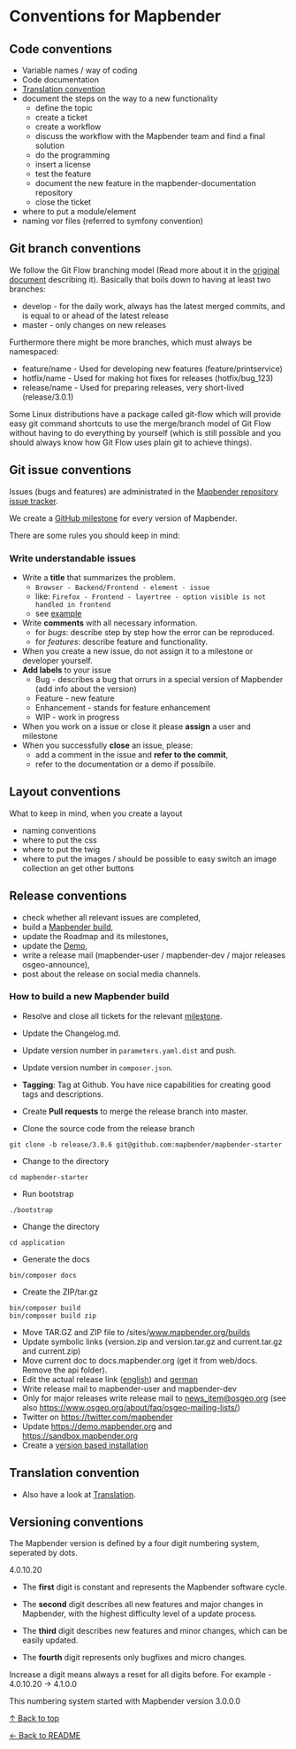 # Conventions for Mapbender

## Code conventions

* Variable names / way of coding
* Code documentation
* [Translation convention](#translation-convention)
* document the steps on the way to a new functionality
  * define the topic
  * create a ticket
  * create a workflow
  * discuss the workflow with the Mapbender team and find a final solution
  * do the programming
  * insert a license
  * test the feature
  * document the new feature in the mapbender-documentation repository
  * close the ticket
* where to put a module/element
* naming vor files (referred to symfony convention)

## Git branch conventions

We follow the Git Flow branching model (Read more about it in the [original document](https://nvie.com/posts/a-successful-git-branching-model) describing it). Basically that boils down to having at least two branches:

* develop - for the daily work, always has the latest merged commits, and is
  equal to or ahead of the latest release
* master - only changes on new releases

Furthermore there might be more branches, which must always be namespaced:

* feature/name - Used for developing new features (feature/printservice)
* hotfix/name - Used for making hot fixes for releases (hotfix/bug_123)
* release/name - Used for preparing releases, very short-lived (release/3.0.1)

Some Linux distributions have a package called git-flow which will provide easy
git command shortcuts to use the merge/branch model of Git Flow without having
to do everything by yourself (which is still possible and you should always know
how Git Flow uses plain git to achieve things).

## Git issue conventions

Issues (bugs and features) are administrated in the [Mapbender repository issue tracker](https://github.com/mapbender/mapbender/issues).

We create a [GitHub milestone](https://github.com/mapbender/mapbender/milestones) for every version of Mapbender.

There are some rules you should keep in mind:

### Write understandable issues

* Write a **title** that summarizes the problem.
  * `Browser - Backend/Frontend - element - issue`
  * like: `Firefox - Frontend - layertree - option visible is not handled in frontend`
  * see [example](https://github.com/mapbender/mapbender/issues/48)
* Write **comments** with all necessary information.
  * for *bugs*: describe step by step how the error can be reproduced.
  * for *features*: describe feature and functionality.
* When you create a new issue, do not assign it to a milestone or developer yourself.
* **Add labels** to your issue
  * Bug - describes a bug that orrurs in a special version of Mapbender (add info about the version)
  * Feature - new feature
  * Enhancement - stands for feature enhancement
  * WIP - work in progress
* When you work on a issue or close it please **assign** a user and milestone
* When you successfully **close** an issue, please:
  * add a comment in the issue and **refer to the commit**,
  * refer to the documentation or a demo if possibile.

## Layout conventions

What to keep in mind, when you create a layout

* naming conventions
* where to put the css
* where to put the twig
* where to put the images / should be possible to easy switch an image collection an get other buttons

## Release conventions

* check whether all relevant issues are completed,
* build a [Mapbender build](#how-to-build-a-new-mapbender-build),
* update the Roadmap and its milestones,
* update the [Demo](https://demo.mapbender.org),
* write a release mail (mapbender-user / mapbender-dev / major releases osgeo-announce),
* post about the release on social media channels.

### How to build a new Mapbender build

* Resolve and close all tickets for the relevant [milestone](https://github.com/mapbender/mapbender/milestones).
* Update the Changelog.md.
* Update version number in `parameters.yaml.dist` and push.
* Update version number in `composer.json`.
* **Tagging**: Tag at Github. You have nice capabilities for creating good tags and descriptions.
* Create **Pull requests** to merge the release branch into master.

* Clone the source code from the release branch

```console
git clone -b release/3.0.6 git@github.com:mapbender/mapbender-starter
```

* Change to the directory

```console
cd mapbender-starter
```

* Run bootstrap

```console
./bootstrap
```

* Change the directory

```console
cd application
```

* Generate the docs

```console
bin/composer docs
```

* Create the ZIP/tar.gz

```console
bin/composer build
bin/composer build zip
```
  
* Move TAR.GZ and ZIP file to /sites/www.mapbender.org/builds
* Update symbolic links (version.zip and version.tar.gz and current.tar.gz and current.zip)
* Move current doc to docs.mapbender.org (get it from web/docs. Remove the api folder).
* Edit the actual release link ([english](https://mapbender.org/en/download)) and [german](https://mapbender.org/mapbender-herunterladen/)
* Write release mail to mapbender-user and mapbender-dev
* Only for major releases write release mail to <news_item@osgeo.org> (see also <https://www.osgeo.org/about/faq/osgeo-mailing-lists/>)
* Twitter on <https://twitter.com/mapbender>
* Update <https://demo.mapbender.org> and <https://sandbox.mapbender.org>
* Create a [version based installation](https://version.mapbender.org)

## Translation convention

* Also have a look at [Translation](../workflows/translation.md).

## Versioning conventions

The Mapbender version is defined by a four digit numbering system, seperated by dots.

4.0.10.20

* The **first** digit is constant and represents the Mapbender software cycle.

* The **second** digit describes all new features and major changes in Mapbender, with the highest difficulty level of a update process.

* The **third** digit describes new features and minor changes, which can be easily updated.

* The **fourth** digit represents only bugfixes and micro changes.

Increase a digit means always a reset for all digits before. For example - 4.0.10.20 -> 4.1.0.0

This numbering system started with Mapbender version 3.0.0.0

[↑ Back to top](#conventions-for-mapbender)

[← Back to README](../README.md)
